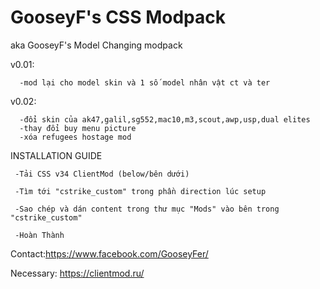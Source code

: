 # GooseyF's CSS Modpack
aka GooseyF's Model Changing modpack 

v0.01:
      
      -mod lại cho model skin và 1 số model nhân vật ct và ter 

v0.02:

      -đổi skin của ak47,galil,sg552,mac10,m3,scout,awp,usp,dual elites
      -thay đổi buy menu picture
      -xóa refugees hostage mod    


INSTALLATION GUIDE


     -Tải CSS v34 ClientMod (below/bên dưới)

     -Tìm tới "cstrike_custom" trong phần direction lúc setup

     -Sao chép và dán content trong thư mục "Mods" vào bên trong "cstrike_custom"

     -Hoàn Thành

Contact:https://www.facebook.com/GooseyFer/

Necessary: https://clientmod.ru/


